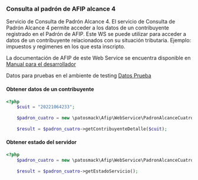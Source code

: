 ### Consulta al padrón de AFIP alcance 4

Servicio de Consulta de Padrón Alcance 4. El servicio de Consulta de Padrón Alcance 4 permite acceder a los datos de un contribuyente registrado en el Padrón de AFIP. Este WS se puede utilizar para acceder a datos de un contribuyente relacionados con su situación tributaria. Ejemplo: impuestos y regimenes en los que esta inscripto.

La documentación de AFIP de este Web Service se encuentra disponible en [Manual para el desarrollador](http://www.afip.gob.ar/ws/ws_sr_padron_a4/manual_ws_sr_padron_a4_v1.1.pdf)

Datos para pruebas en el ambiente de testing [Datos Prueba](http://www.afip.gob.ar/ws/ws_sr_padron_a4/datos-prueba-padron-a4.txt)

#### Obtener datos de un contribuyente
```php
<?php
    $cuit = "20221064233";
        
    $padron_cuatro = new \patosmack\Afip\WebService\PadronAlcanceCuatro($this->afip);
        
    $result = $padron_cuatro->getContribuyenteDetalle($cuit);
```

#### Obtener estado del servidor
```php
<?php
    $padron_cuatro = new \patosmack\Afip\WebService\PadronAlcanceCuatro($this->afip);
        
    $result = $padron_cuatro->getEstadoServicio();
```